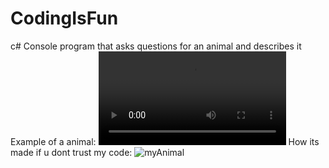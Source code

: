 # CodingIsFun
c# Console program that asks questions for an animal and describes it
Example of a animal:
![video](readmeSRC/CodingIsFun.mp4)
How its made if u dont trust my code:
![myAnimal](readmeSRC/MyAnimal.gif)
